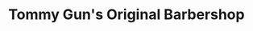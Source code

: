 ---
title: "Tommy Gun's Original Barbershop"
url: /surrey/tommy-guns-original-barbershop/
shop: Friseur
---